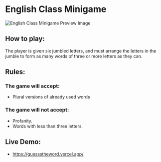 # English Class Minigame

<img src="https://i.imgur.com/DFfFLra.png" title="English Class Minigame Preview Image"/>

## How to play: 
The player is given six jumbled letters, and must arrange the letters in the jumble to form as many words of three or more letters as they can. 

## Rules: 

### The game will accept:
- Plural versions of already used words

### The game will not accept:
- Profanity.
- Words with less than three letters.


## Live Demo:
- https://guessstheword.vercel.app/



